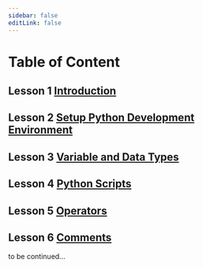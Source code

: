 ```yaml
---
sidebar: false
editLink: false
---
```


# Table of Content

## Lesson 1 [Introduction](introduction.md)

## Lesson 2 [Setup Python Development Environment](setup.md)

## Lesson 3 [Variable and Data Types](variable-and-data-types.md)

## Lesson 4 [Python Scripts](script.md)

## Lesson 5 [Operators](operator.md)

## Lesson 6 [Comments](comment.md)

to be continued...
